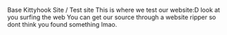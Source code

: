 Base Kittyhook Site / Test site
This is where we test our website:D look at you surfing the web
You can get our source through a website ripper so dont think you found something lmao.